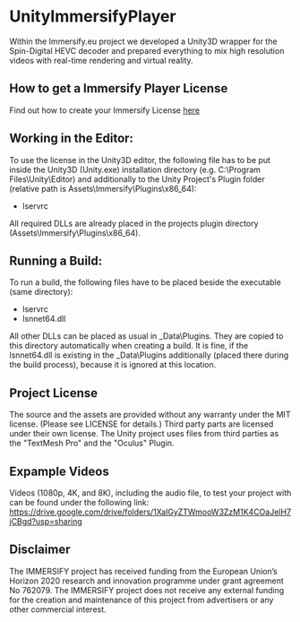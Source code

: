 # UnityImmersifyPlayer
Within the Immersify.eu project we developed a Unity3D wrapper for the Spin-Digital HEVC decoder and prepared everything to mix high resolution videos with real-time rendering and virtual reality.

## How to get a Immersify Player License
Find out how to create your Immersify License [here](SpinDigitalLicense.md)

## Working in the Editor:
To use the license in the Unity3D editor, the following file has to be put inside the Unity3D (Unity.exe) installation directory (e.g. C:\Program Files\Unity\Editor) and additionally to the Unity Project's Plugin folder (relative path is Assets\Immersify\Plugins\x86_64):
-	lservrc

All required DLLs are already placed in the projects plugin directory (Assets\Immersify\Plugins\x86_64).


## Running a Build:
To run a build, the following files have to be placed beside the executable (same directory):
-	lservrc
-	lsnnet64.dll

All other DLLs can be placed as usual in <ProjectName>_Data\Plugins. They are copied to this directory automatically when creating a build. It is fine, if the lsnnet64.dll is existing in the _Data\Plugins additionally (placed there during the build process), because it is ignored at this location.

## Project License
The source and the assets are provided without any warranty under the MIT license. (Please see LICENSE for details.) Third party parts are licensed under their own license.
The Unity project uses files from third parties as the "TextMesh Pro" and the "Oculus" Plugin.

## Expample Videos
Videos (1080p, 4K, and 8K), including the audio file, to test your project with can be found under the following link: https://drive.google.com/drive/folders/1XalGyZTWmooW3ZzM1K4COaJelH7jCBgd?usp=sharing
  
## Disclaimer
The IMMERSIFY project has received funding from the European Union’s Horizon 2020 research and innovation programme under grant agreement No 762079. The IMMERSIFY project does not receive any external funding for the creation and maintenance of this project from advertisers or any other commercial interest.
